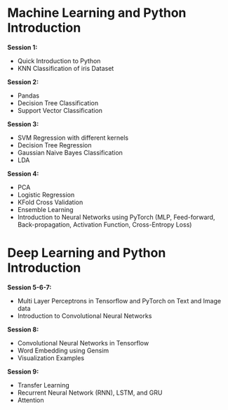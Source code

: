 # Machine Learning and Python Introduction

**Session 1:** 
- Quick Introduction to Python 
- KNN Classification of iris Dataset

**Session 2:**
- Pandas
- Decision Tree Classification
- Support Vector Classification

**Session 3:**
- SVM Regression with different kernels
- Decision Tree Regression
- Gaussian Naive Bayes Classification
- LDA

**Session 4:**
- PCA
- Logistic Regression
- KFold Cross Validation
- Ensemble Learning
- Introduction to Neural Networks using PyTorch (MLP, Feed-forward, Back-propagation, Activation Function, Cross-Entropy Loss)

# Deep Learning and Python Introduction

**Session 5-6-7:** 

- Multi Layer Perceptrons in Tensorflow and PyTorch on Text and Image data
- Introduction to Convolutional Neural Networks

**Session 8:**

- Convolutional Neural Networks in Tensorflow
- Word Embedding using Gensim
- Visualization Examples

**Session 9:**

- Transfer Learning
- Recurrent Neural Network (RNN), LSTM, and GRU
- Attention
